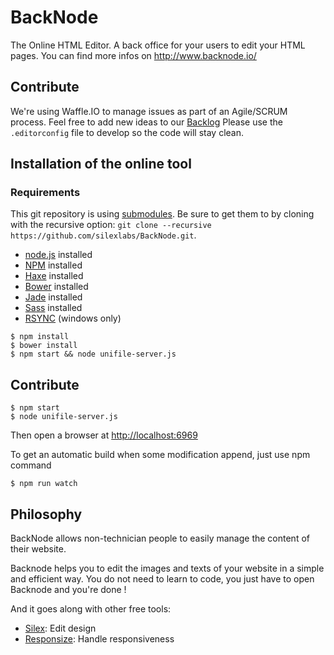 # BackNode

The Online HTML Editor. A back office for your users to edit your HTML pages. You can find more infos on http://www.backnode.io/

## Contribute
We're using Waffle.IO to manage issues as part of an Agile/SCRUM process. Feel free to add new ideas to our [Backlog](https://waffle.io/silexlabs/BackNode)
Please use the `.editorconfig` file to develop so the code will stay clean.

## Installation of the online tool

### Requirements

This git repository is using [submodules](http://www.git-scm.com/book/en/v2/Git-Tools-Submodules). Be sure to get them to by cloning with the recursive option: `git clone --recursive https://github.com/silexlabs/BackNode.git`.

* [node.js](http://nodejs.org/) installed
* [NPM](https://www.npmjs.com/) installed
* [Haxe](http://haxe.org/download/) installed
* [Bower](http://bower.io/#install-bower) installed
* [Jade](http://jade-lang.com/command-line/) installed
* [Sass](http://sass-lang.com/install) installed
* [RSYNC](http://www.rsync.net/resources/howto/windows_rsync.html) (windows only)

```shell
$ npm install
$ bower install
$ npm start && node unifile-server.js
```

## Contribute

```shell
$ npm start
$ node unifile-server.js
```
Then open a browser at [http://localhost:6969](http://localhost:6969)

To get an automatic build when some modification append, just use npm command
```shell
$ npm run watch
```

## Philosophy

BackNode allows non-technician people to easily manage the content of their website.

Backnode helps you to edit the images and texts of your website in a simple and efficient way. You do not need to learn to code, you just have to open Backnode and you're done !

And it goes along with other free tools:
* [Silex](http://www.silex.me/): Edit design
* [Responsize](http://www.responsize.org/): Handle responsiveness
